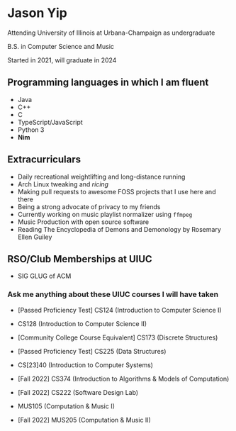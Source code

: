 # Jason Yip

Attending University of Illinois at Urbana-Champaign as undergraduate

B.S. in Computer Science and Music

Started in 2021, will graduate in 2024

## Programming languages in which I am fluent

- Java
- C++
- C
- TypeScript/JavaScript
- Python 3
- **Nim**

## Extracurriculars

- Daily recreational weightlifting and long-distance running
- Arch Linux tweaking and *ricing*
- Making pull requests to awesome FOSS projects that I use here and there
- Being a strong advocate of privacy to my friends
- Currently working on music playlist normalizer using `ffmpeg`
- Music Production with open source software
- Reading The Encyclopedia of Demons and Demonology by Rosemary Ellen Guiley

## RSO/Club Memberships at UIUC

- SIG GLUG of ACM

### Ask me anything about these UIUC courses I will have taken

- [Passed Proficiency Test] CS124 (Introduction to Computer Science I)
- CS128 (Introduction to Computer Science II)
- [Community College Course Equivalent] CS173 (Discrete Structures)
- [Passed Proficiency Test] CS225 (Data Structures)
- CS[23]40 (Introduction to Computer Systems)
- [Fall 2022] CS374 (Introduction to Algorithms & Models of Computation)
- [Fall 2022] CS222 (Software Design Lab)

- MUS105 (Computation & Music I)
- [Fall 2022] MUS205 (Computation & Music II)
